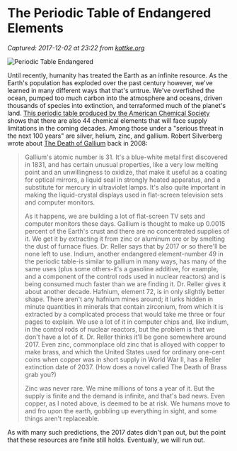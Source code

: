 # The Periodic Table of Endangered Elements

_Captured: 2017-12-02 at 23:22 from [kottke.org](https://kottke.org/17/11/the-periodic-table-of-endangered-elements)_

![Periodic Table Endangered](https://kottke.org/plus/misc/images/periodic-table-endangered.jpg)

Until recently, humanity has treated the Earth as an infinite resource. As the Earth's population has exploded over the past century however, we've learned in many different ways that that's untrue. We've overfished the ocean, pumped too much carbon into the atmosphere and oceans, driven thousands of species into extinction, and terraformed much of the planet's land. [This periodic table produced by the American Chemical Society](https://www.acs.org/content/acs/en/greenchemistry/research-innovation/research-topics/endangered-elements.html) shows that there are also 44 chemical elements that will face supply limitations in the coming decades. Among those under a "serious threat in the next 100 years" are silver, helium, zinc, and gallium. Robert Silverberg wrote about [The Death of Gallium](https://web.archive.org/web/20080704170435/http://www.asimovs.com/_issue_0806/ref.shtml) back in 2008:

> Gallium's atomic number is 31. It's a blue-white metal first discovered in 1831, and has certain unusual properties, like a very low melting point and an unwillingness to oxidize, that make it useful as a coating for optical mirrors, a liquid seal in strongly heated apparatus, and a substitute for mercury in ultraviolet lamps. It's also quite important in making the liquid-crystal displays used in flat-screen television sets and computer monitors.
> 
> As it happens, we are building a lot of flat-screen TV sets and computer monitors these days. Gallium is thought to make up 0.0015 percent of the Earth's crust and there are no concentrated supplies of it. We get it by extracting it from zinc or aluminum ore or by smelting the dust of furnace flues. Dr. Reller says that by 2017 or so there'll be none left to use. Indium, another endangered element-number 49 in the periodic table-is similar to gallium in many ways, has many of the same uses (plus some others-it's a gasoline additive, for example, and a component of the control rods used in nuclear reactors) and is being consumed much faster than we are finding it. Dr. Reller gives it about another decade. Hafnium, element 72, is in only slightly better shape. There aren't any hafnium mines around; it lurks hidden in minute quantities in minerals that contain zirconium, from which it is extracted by a complicated process that would take me three or four pages to explain. We use a lot of it in computer chips and, like indium, in the control rods of nuclear reactors, but the problem is that we don't have a lot of it. Dr. Reller thinks it'll be gone somewhere around 2017. Even zinc, commonplace old zinc that is alloyed with copper to make brass, and which the United States used for ordinary one-cent coins when copper was in short supply in World War II, has a Reller extinction date of 2037. (How does a novel called The Death of Brass grab you?)
> 
> Zinc was never rare. We mine millions of tons a year of it. But the supply is finite and the demand is infinite, and that's bad news. Even copper, as I noted above, is deemed to be at risk. We humans move to and fro upon the earth, gobbling up everything in sight, and some things aren't replaceable.

As with many such predictions, the 2017 dates didn't pan out, but the point that these resources are finite still holds. Eventually, we will run out.
